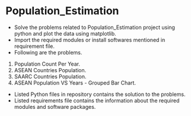 # Population_Estimation
- Solve the problems related to Population_Estimation project using python and plot the data using matplotlib.
- Import the required modules or install softwares mentioned in requirement file.
- Following are the problems.
1. Population Count Per Year.
2. ASEAN Countries Population.
3. SAARC Countries Population.
4. ASEAN Population VS Years - Grouped Bar Chart.
- Listed Python files in repository contains the solution to the problems.
- Listed requirements file contains the information about the required modules and software packages.

